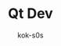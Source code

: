 ---
layout: ../../layouts/Post.astro
title: 'Qt Dev'
pubDate: 2024-08-06
description: '已经使用这门语言做过不少的项目了，写篇文章记录下一些'
author: 'kok-s0s'
image:
  url: '/images/qt_dev/qt.jpeg'
  alt: 'Qt'
tags: ['Qt', 'C++']
---